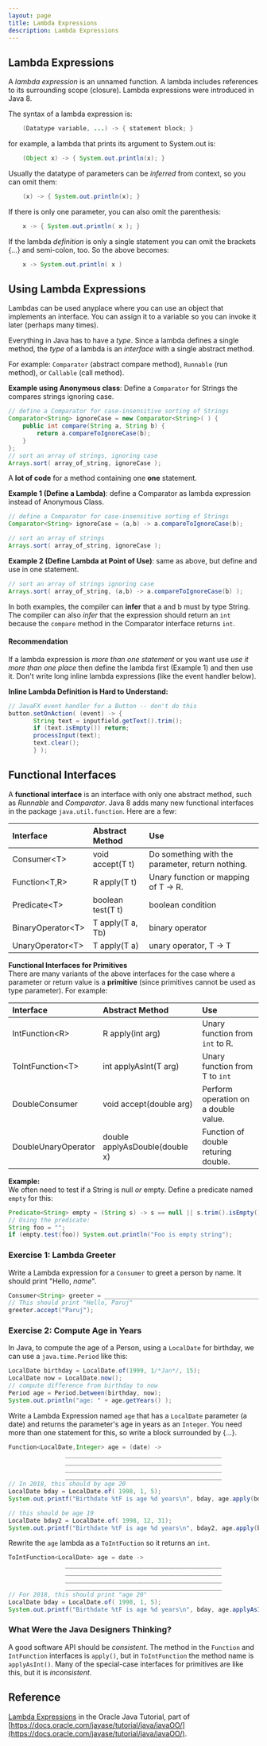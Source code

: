 ```yaml
---
layout: page
title: Lambda Expressions
description: Lambda Expressions
---
```


## Lambda Expressions

A *lambda expression* is an unnamed function.  A lambda includes references to its surrounding scope (closure).  Lambda expressions were introduced in Java 8.

The syntax of a lambda expression is:
```java
    (Datatype variable, ...) -> { statement block; }
```
for example, a lambda that prints its argument to System.out is:
```java
    (Object x) -> { System.out.println(x); }
```
Usually the datatype of parameters can be *inferred* from context, so you can omit them:
```java
    (x) -> { System.out.println(x); }
```
If there is only one parameter, you can also omit the parenthesis:
```java
    x -> { System.out.println( x ); }
```

If the lambda *definition* is only a single statement you can omit the brackets {...} and semi-colon, too. So the above becomes:
```java
    x -> System.out.println( x )
```

## Using Lambda Expressions

Lambdas can be used anyplace where you can use an object that implements an interface.  You can assign it to a variable so you can invoke it later (perhaps many times).

Everything in Java has to have a *type*. 
Since a lambda defines a single method, the *type* of a lambda is an *interface* with a single abstract method.

For example: `Comparator` (abstract compare method), `Runnable` (run method), or `Callable` (call method).

**Example using Anonymous class**:  Define a `Comparator` for Strings the compares strings ignoring case.
```java
// define a Comparator for case-insensitive sorting of Strings
Comparator<String> ignoreCase = new Comparator<String>( ) {
    public int compare(String a, String b) {
        return a.compareToIgnoreCase(b);
    }
};
// sort an array of strings, ignoring case
Arrays.sort( array_of_string, ignoreCase );
```
A **lot of code** for a method containing one **one** statement.
 
**Example 1 (Define a Lambda)**: define a Comparator as lambda expression instead of Anonymous Class.
```java
// define a Comparator for case-insensitive sorting of Strings
Comparator<String> ignoreCase = (a,b) -> a.compareToIgnoreCase(b);

// sort an array of strings
Arrays.sort( array_of_string, ignoreCase );
```

**Example 2 (Define Lambda at Point of Use)**: same as above, but define and use in one statement.
```java
// sort an array of strings ignoring case
Arrays.sort( array_of_string, (a,b) -> a.compareToIgnoreCase(b) ); 
```

In both examples, the compiler can **infer** that a and b must by type String.  The compiler can also *infer* that the expression should return an `int` because the `compare` method in the Comparator interface returns `int`. 

#### Recommendation

If a lambda expression is *more than one statement* or you want use *use it more than one place* then define the lambda first (Example 1) and then use it. Don't write long inline lambda expressions (like the event handler below).

**Inline Lambda Definition is Hard to Understand:**
```java
// JavaFX event handler for a Button -- don't do this
button.setOnAction( (event) -> {
       String text = inputfield.getText().trim();
       if (text.isEmpty()) return;
       processInput(text);
       text.clear();
       } );
```

## Functional Interfaces

A **functional interface** is an interface with only one abstract method, such as *Runnable* and *Comparator*.  Java 8 adds many new functional interfaces in the package `java.util.function`.
Here are a few:

| Interface  | Abstract Method  |  Use      |
|:-----------|:-----------------|:----------|
| Consumer&lt;T&gt; | void accept(T t) | Do something with the parameter, return nothing. |
| Function&lt;T,R&gt; | R apply(T t) | Unary function or mapping of T -&gt; R. |
| Predicate&lt;T&gt; | boolean test(T t) | boolean condition |
| BinaryOperator&lt;T&gt; | T apply(T a, Tb) | binary operator |
| UnaryOperator&lt;T&gt; | T apply(T a) | unary operator,  T -&gt; T |

**Functional Interfaces for Primitives**     
There are many variants of the above interfaces for the case where a parameter or return value is a **primitive** 
(since primitives cannot be used as type parameter).  For example:

| Interface  | Abstract Method  |  Use      |
|:-----------|:-----------------|:----------|
| IntFunction&lt;R&gt; | R apply(int arg) | Unary function from `int` to R. |
| ToIntFunction&lt;T&gt; | int applyAsInt(T arg) | Unary function from T to `int` |
| DoubleConsumer | void accept(double arg) | Perform operation on a double value. |
| DoubleUnaryOperator | double applyAsDouble(double x) | Function of double returing double. |

**Example:**     
We often need to test if a String is null *or* empty.  Define a predicate named `empty` for this:
```java
Predicate<String> empty = (String s) -> s == null || s.trim().isEmpty();
// Using the predicate:
String foo = "";
if (empty.test(foo)) System.out.println("Foo is empty string");
```

### Exercise 1: Lambda Greeter

Write a Lambda expression for a `Consumer` to greet a person by name.
It should print "Hello, *name*".
```java
Consumer<String> greeter = ____________________________________________;
// This should print "Hello, Paruj"
greeter.accept("Paruj");
```

### Exercise 2: Compute Age in Years

In Java, to compute the age of a Person, using a `LocalDate` for birthday,
we can use a `java.time.Period` like this:
```java
LocalDate birthday = LocalDate.of(1999, 1/*Jan*/, 15);
LocalDate now = LocalDate.now();
// compute difference from birthday to now
Period age = Period.between(birthday, now);
System.out.println("age: " + age.getYears() );
```

Write a Lambda Expression named `age` that has a `LocalDate` parameter (a date) and returns the parameter's age in years as an `Integer`.
You need more than one statement for this, so write a block surrounded by {...}.
```java
Function<LocalDate,Integer> age = (date) ->
                ____________________________________________
                ____________________________________________
                ____________________________________________
                ____________________________________________
// In 2018, this should by age 20
LocalDate bday = LocalDate.of( 1998, 1, 5);
System.out.printf("Birthdate %tF is age %d years\n", bday, age.apply(bday) );

// this should be age 19
LocalDate bday2 = LocalDate.of( 1998, 12, 31);
System.out.printf("Birthdate %tF is age %d years\n", bday2, age.apply(bday2) );
```

Rewrite the `age` lambda as a `ToIntFuction` so it returns an `int`.
```java
ToIntFunction<LocalDate> age = date ->
                ____________________________________________
                ____________________________________________
                ____________________________________________
                ____________________________________________
// For 2018, this should print "age 20"
LocalDate bday = LocalDate.of( 1998, 1, 5);
System.out.printf("Birthdate %tF is age %d years\n", bday, age.applyAsInt(bday) );
```

### What Were the Java Designers Thinking? 

A good software API should be *consistent*.
The method in the `Function` and `IntFunction` interfaces is `apply()`, 
but in `ToIntFunction` the method name is `applyAsInt()`.
Many of the special-case interfaces for primitives are like this, but it is *inconsistent*. 

## Reference

[Lambda Expressions](https://docs.oracle.com/javase/tutorial/java/javaOO/lambdaexpressions.html) in the Oracle Java Tutorial, part of [https://docs.oracle.com/javase/tutorial/java/javaOO/](https://docs.oracle.com/javase/tutorial/java/javaOO/).
